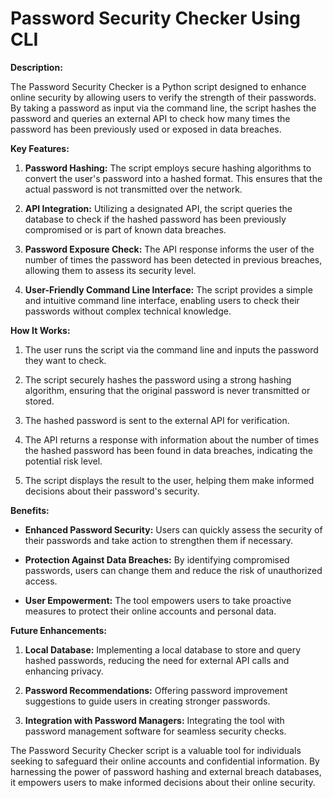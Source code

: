 # Password Security Checker Using CLI

**Description:**

The Password Security Checker is a Python script designed to enhance online security by allowing users to verify the strength of their passwords. By taking a password as input via the command line, the script hashes the password and queries an external API to check how many times the password has been previously used or exposed in data breaches.

**Key Features:**

1. **Password Hashing:** The script employs secure hashing algorithms to convert the user's password into a hashed format. This ensures that the actual password is not transmitted over the network.

2. **API Integration:** Utilizing a designated API, the script queries the database to check if the hashed password has been previously compromised or is part of known data breaches.

3. **Password Exposure Check:** The API response informs the user of the number of times the password has been detected in previous breaches, allowing them to assess its security level.

4. **User-Friendly Command Line Interface:** The script provides a simple and intuitive command line interface, enabling users to check their passwords without complex technical knowledge.

**How It Works:**

1. The user runs the script via the command line and inputs the password they want to check.

2. The script securely hashes the password using a strong hashing algorithm, ensuring that the original password is never transmitted or stored.

3. The hashed password is sent to the external API for verification.

4. The API returns a response with information about the number of times the hashed password has been found in data breaches, indicating the potential risk level.

5. The script displays the result to the user, helping them make informed decisions about their password's security.

**Benefits:**

- **Enhanced Password Security:** Users can quickly assess the security of their passwords and take action to strengthen them if necessary.

- **Protection Against Data Breaches:** By identifying compromised passwords, users can change them and reduce the risk of unauthorized access.

- **User Empowerment:** The tool empowers users to take proactive measures to protect their online accounts and personal data.

**Future Enhancements:**

1. **Local Database:** Implementing a local database to store and query hashed passwords, reducing the need for external API calls and enhancing privacy.

2. **Password Recommendations:** Offering password improvement suggestions to guide users in creating stronger passwords.

3. **Integration with Password Managers:** Integrating the tool with password management software for seamless security checks.

The Password Security Checker script is a valuable tool for individuals seeking to safeguard their online accounts and confidential information. By harnessing the power of password hashing and external breach databases, it empowers users to make informed decisions about their online security.
